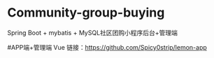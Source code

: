 # Community-group-buying
Spring Boot + mybatis + MySQL社区团购小程序后台+管理端

#APP端+管理端 Vue
链接：https://github.com/Spicy0strip/lemon-app
